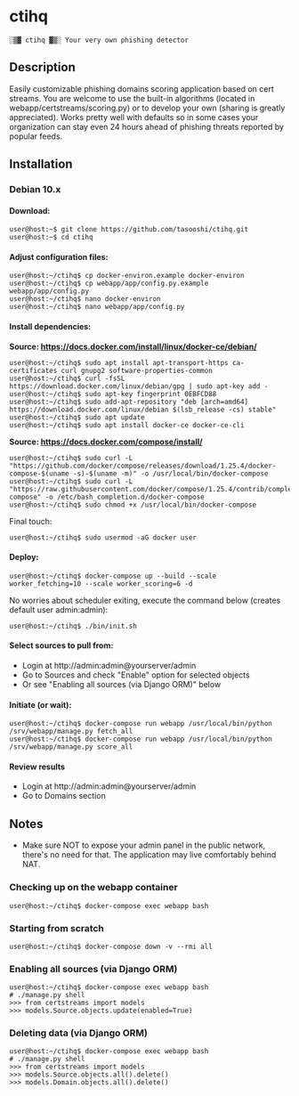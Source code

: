 # ctihq

    ░▒▓ ctihq ▓▒░ Your very own phishing detector

## Description

Easily customizable phishing domains scoring application based on cert streams. You are welcome to use the built-in algorithms (located in webapp/certstreams/scoring.py) or to develop your own (sharing is greatly appreciated). Works pretty well with defaults so in some cases your organization can stay even 24 hours ahead of phishing threats reported by popular feeds.

## Installation

### Debian 10.x

#### Download:

    user@host:~$ git clone https://github.com/tasooshi/ctihq.git
    user@host:~$ cd ctihq

#### Adjust configuration files:

    user@host:~/ctihq$ cp docker-environ.example docker-environ
    user@host:~/ctihq$ cp webapp/app/config.py.example webapp/app/config.py
    user@host:~/ctihq$ nano docker-environ
    user@host:~/ctihq$ nano webapp/app/config.py

#### Install dependencies:

**Source: https://docs.docker.com/install/linux/docker-ce/debian/**

    user@host:~/ctihq$ sudo apt install apt-transport-https ca-certificates curl gnupg2 software-properties-common
    user@host:~/ctihq$ curl -fsSL https://download.docker.com/linux/debian/gpg | sudo apt-key add -
    user@host:~/ctihq$ sudo apt-key fingerprint 0EBFCD88
    user@host:~/ctihq$ sudo add-apt-repository "deb [arch=amd64] https://download.docker.com/linux/debian $(lsb_release -cs) stable"
    user@host:~/ctihq$ sudo apt update
    user@host:~/ctihq$ sudo apt install docker-ce docker-ce-cli

**Source: https://docs.docker.com/compose/install/**

    user@host:~/ctihq$ sudo curl -L "https://github.com/docker/compose/releases/download/1.25.4/docker-compose-$(uname -s)-$(uname -m)" -o /usr/local/bin/docker-compose
    user@host:~/ctihq$ sudo curl -L "https://raw.githubusercontent.com/docker/compose/1.25.4/contrib/completion/bash/docker-compose" -o /etc/bash_completion.d/docker-compose
    user@host:~/ctihq$ sudo chmod +x /usr/local/bin/docker-compose

Final touch:

    user@host:~/ctihq$ sudo usermod -aG docker user

#### Deploy:

    user@host:~/ctihq$ docker-compose up --build --scale worker_fetching=10 --scale worker_scoring=6 -d

No worries about scheduler exiting, execute the command below (creates default user admin:admin):

    user@host:~/ctihq$ ./bin/init.sh

#### Select sources to pull from:

- Login at http://admin:admin@yourserver/admin
- Go to Sources and check "Enable" option for selected objects
- Or see "Enabling all sources (via Django ORM)" below

#### Initiate (or wait):

    user@host:~/ctihq$ docker-compose run webapp /usr/local/bin/python /srv/webapp/manage.py fetch_all
    user@host:~/ctihq$ docker-compose run webapp /usr/local/bin/python /srv/webapp/manage.py score_all

#### Review results

- Login at http://admin:admin@yourserver/admin
- Go to Domains section

## Notes

* Make sure NOT to expose your admin panel in the public network, there's no need for that. The application may live comfortably behind NAT.

### Checking up on the webapp container

    user@host:~/ctihq$ docker-compose exec webapp bash

### Starting from scratch

    user@host:~/ctihq$ docker-compose down -v --rmi all

### Enabling all sources (via Django ORM)

    user@host:~/ctihq$ docker-compose exec webapp bash
    # ./manage.py shell
    >>> from certstreams import models
    >>> models.Source.objects.update(enabled=True)

### Deleting data (via Django ORM)

    user@host:~/ctihq$ docker-compose exec webapp bash
    # ./manage.py shell
    >>> from certstreams import models
    >>> models.Source.objects.all().delete()
    >>> models.Domain.objects.all().delete()

